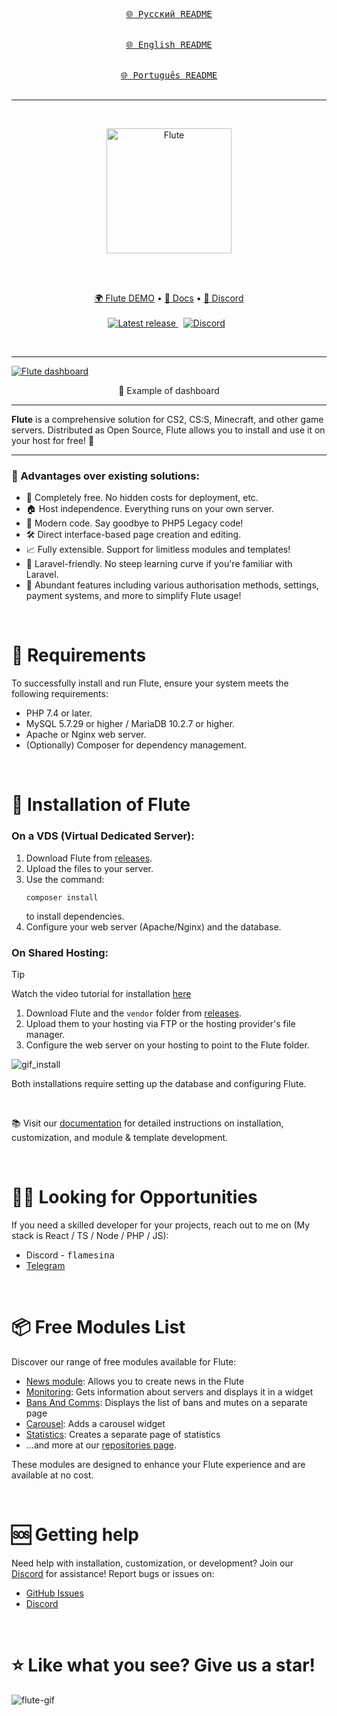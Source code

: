 <div align="center">
  
[<kbd><br>🌐 Русский README<br><br></kbd>](./README_RU.md)
[<kbd><br>🌐 English README<br><br></kbd>](./README.md)
[<kbd><br>🌐 Português README<br><br></kbd>](./README_BR.md)
</div>

<hr />
&nbsp;
<p align="center">
  <a href="https://flute-cms.com" target="_blank">
    <img src="https://github.com/Flute-CMS/cms/assets/62756604/af601b07-7ec6-45df-8a03-592d362a4a0c" alt="Flute" width="200px">
  </a>
</p>
&nbsp;

<br />
<br />
<p align="center">
  <a href="https://demo.flute-cms.com">🌍 Flute DEMO</a> •
    <a href="https://docs.flute-cms.com">📖 Docs</a> •
    <a href="https://discord.gg/BcBMeVJJsd">💬 Discord</a>
    <br /><br />
   <a href="https://github.com/Flute-CMS/cms/releases">
        <img src="https://img.shields.io/github/release/Flute-CMS/cms.svg" alt="Latest release" />
    </a>
  &nbsp;
  <a href="https://discord.gg/BcBMeVJJsd"><img alt="Discord" src="https://img.shields.io/discord/869991184968323092?label=Discord&color=7289da&style=flat-square" /></a>
  &nbsp;
</p>
&nbsp;

<hr />

<a href="https://demo.flute-cms.com">
  <img src="https://github.com/Flute-CMS/cms/assets/62756604/f117eb2a-2ecb-45cd-b2b8-c54ac98897d7" alt="Flute dashboard"/>

</a>
<p align="center">
  👀 Example of dashboard
</p>

<hr />
<b>Flute</b> is a comprehensive solution for CS2, CS:S, Minecraft, and other game servers. Distributed as Open Source, Flute allows you to install and use it on your host for free! 🎉

<hr />

<h3>🚀 Advantages over existing solutions:</h3>
<ul>
  <li>💯 Completely free. No hidden costs for deployment, etc.</li>
  <li>🏠 Host independence. Everything runs on your own server.</li>
  <li>🌟 Modern code. Say goodbye to PHP5 Legacy code!</li>
  <li>🛠️ Direct interface-based page creation and editing.</li>
  <li>📈 Fully extensible. Support for limitless modules and templates!</li>
  <li>🔗 Laravel-friendly. No steep learning curve if you're familiar with Laravel.</li>
  <li>🔧 Abundant features including various authorisation methods, settings, payment systems, and more to simplify Flute usage!</li>
</ul>

&nbsp;

# 💼 Requirements

To successfully install and run Flute, ensure your system meets the following requirements:
- PHP 7.4 or later.
- MySQL 5.7.29 or higher / MariaDB 10.2.7 or higher.
- Apache or Nginx web server.
- (Optionally) Composer for dependency management.

&nbsp;

# 🚀 Installation of Flute

### On a VDS (Virtual Dedicated Server):

1. Download Flute from [releases](https://github.com/Flute-CMS/cms/releases).
2. Upload the files to your server.
3. Use the command:
   ```
   composer install
   ```
   to install dependencies.
4. Configure your web server (Apache/Nginx) and the database.
&nbsp;
### On Shared Hosting:

> [!TIP]
> Watch the video tutorial for installation [here](https://www.youtube.com/watch?v=PCSjl2w7A9k)

1. Download Flute and the `vendor` folder from [releases](https://github.com/Flute-CMS/cms/releases).
2. Upload them to your hosting via FTP or the hosting provider's file manager.
3. Configure the web server on your hosting to point to the Flute folder.

![gif_install](https://github.com/Flute-CMS/cms/assets/62756604/62b8a0cb-c7ed-431b-981c-470304c1fbd8)

Both installations require setting up the database and configuring Flute.

&nbsp;

📚 Visit our [documentation](https://docs.flute-cms.com/docs/what_it) for detailed instructions on installation, customization, and module & template development.

&nbsp;

# 👨‍💻 Looking for Opportunities

If you need a skilled developer for your projects, reach out to me on (My stack is React / TS / Node / PHP / JS):
- Discord - <kbd>flamesina</kbd>
- [Telegram](https://t.me/flamesina)
  
&nbsp;

# 📦 Free Modules List

Discover our range of free modules available for Flute:
- [News module](https://github.com/Flute-CMS/news): Allows you to create news in the Flute
- [Monitoring](https://github.com/Flute-CMS/monitoring): Gets information about servers and displays it in a widget
- [Bans And Comms](https://github.com/Flute-CMS/BansComms): Displays the list of bans and mutes on a separate page
- [Carousel](https://github.com/Flute-CMS/carousel): Adds a carousel widget
- [Statistics](https://github.com/Flute-CMS/stats): Creates a separate page of statistics
- ...and more at our [repositories page](https://github.com/orgs/Flute-CMS/repositories).

These modules are designed to enhance your Flute experience and are available at no cost.

&nbsp;

# 🆘 Getting help

Need help with installation, customization, or development? Join our [Discord](https://discord.gg/BcBMeVJJsd) for assistance! Report bugs or issues on:
- [GitHub Issues](https://github.com/Flute-CMS/cms/issues)
- [Discord](https://discord.gg/BcBMeVJJsd)

&nbsp;

# ⭐ Like what you see? Give us a star!

![flute-gif](https://github.com/Flute-CMS/cms/assets/62756604/87d18227-41ac-4a7d-9210-d46b9fd56049)
